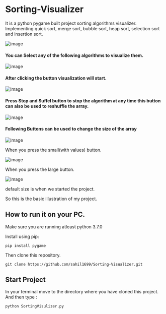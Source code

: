 # Sorting-Visualizer

It is a python pygame built project sorting algorithms visualizer.  Implementing quick sort, merge sort, bubble sort, heap sort, selection sort and insertion sort.

![image](https://user-images.githubusercontent.com/52308072/88684288-52621e80-d112-11ea-818e-7e4eed539f64.png)

#### You can Select any of the following algorithms to visualize them.

![image](https://user-images.githubusercontent.com/52308072/88689940-bdaeef00-d118-11ea-85d5-4e8ca9a2ff8d.png)

#### After clicking the button visualization will start.

![image](https://user-images.githubusercontent.com/52308072/88690252-15e5f100-d119-11ea-9206-9556fb30b357.png)

#### Press Stop and Suffel button to stop the algorithm at any time this button can also be used to reshuffle the array.

![image](https://user-images.githubusercontent.com/52308072/88690503-5e051380-d119-11ea-8a25-eedf46bcd85b.png)

#### Following Buttons can be used to change the size of the array

![image](https://user-images.githubusercontent.com/52308072/88691002-ec799500-d119-11ea-9504-599a0dbefc21.png)

When you press the small(with values) button.

![image](https://user-images.githubusercontent.com/52308072/88690846-b76d4280-d119-11ea-99f5-07e1e0807d28.png)

When you press the large button.

![image](https://user-images.githubusercontent.com/52308072/88691179-234fab00-d11a-11ea-9b54-bee02d2be371.png)

default size is when we started the project.

So this is the basic illustration of my project.

## How to run it on your PC.

Make sure you are running atleast python 3.7.0

Install using pip:
```
pip install pygame
```
Then clone this repository.
```
git clone https://github.com/sahil1699/Sorting-Visualizer.git
```

## Start Project
In your terminal move to the directory where you have cloned this project.
And then type :

```
python SortingVisulizer.py
```


